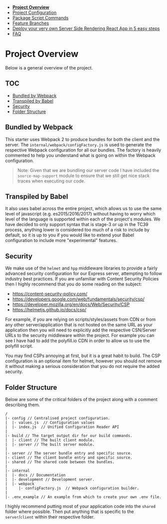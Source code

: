  - __[Project Overview](/internal/docs/PROJECT_OVERVIEW.md)__
 - [Project Configuration](/internal/docs/PROJECT_CONFIG.md)
 - [Package Script Commands](/internal/docs/PKG_SCRIPTS.md)
 - [Feature Branches](/internal/docs/FEATURE_BRANCHES.md)
 - [Deploy your very own Server Side Rendering React App in 5 easy steps](/internal/docs/DEPLOY_TO_NOW.md)
 - [FAQ](/internal/docs/FAQ.md)

# Project Overview

Below is a general overview of the project.

## TOC

 - [Bundled by Webpack](#bundled-by-webpack)
 - [Transpiled by Babel](#transpiled-by-babel)
 - [Security](#security)
 - [Folder Structure](#folder-structure)

## Bundled by Webpack

This starter uses Webpack 2 to produce bundles for both the client and the server. The `internal/webpack/configFactory.js` is used to generate the respective Webpack configuration for all our bundles. The factory is heavily commented to help you understand what is going on within the Webpack configuration.

> Note: Given that we are bundling our server code I have included the `source-map-support` module to ensure that we still get nice stack traces when executing our code.

## Transpiled by Babel

It also uses babel across the entire project, which allows us to use the same level of javascript (e.g. es2015/2016/2017) without having to worry which level of the language is supported within each of the project's modules.  We have decided to only support syntax that is stage-3 or up in the TC39 process, anything lower is considered too much of a risk to include by default, so it is up to you if you would like to extend your Babel configuration to include more "experimental" features.

## Security

We make use of the `helmet` and `hpp` middleware libraries to provide a fairly advanced security configuration for our Express server, attempting to follow industry best practices. If you are unfamiliar with Content Security Policies then I highly recommend that you do some reading on the subject:

  - https://content-security-policy.com/
  - https://developers.google.com/web/fundamentals/security/csp/
  - https://developer.mozilla.org/en/docs/Web/Security/CSP
  - https://helmetjs.github.io/docs/csp/

For example, if you are relying on scripts/styles/assets from CDN or from any other server/application that is not hosted on the same URL as your application then you will need to explicitly add the respective CSN/Server URLs to the security middleware within the project.  For example you can see I have had to add the polyfill.io CDN in order to allow us to use the polyfill script.

You may find CSPs annoying at first, but it is a great habit to build. The CSP configuration is an optional item for helmet, however you should not remove it without making a serious consideration that you do not require the added security.

## Folder Structure

Below are some of the critical folders of the project along with a comment describing them.

```
/
|- config // Centralised project configuration.
|  |- values.js  // Configuration values
|  |- index.js  // Unified Configuration Reader API
|
|- build // The target output dir for our build commands.
|  |- client // The built client module.
|  |- server // The built server module.
|
|- server // The server bundle entry and specific source.
|- client // The client bundle entry and specific source.
|- shared // The shared code between the bundles.
|
|- internal
|  |- docs // Documentation
|  |- development // Development server.
|  |- webpack
|     |- configFactory.js  // Webpack configuration builder.
|
|- .env_example // An example from which to create your own .env file.
```

I highly recommend putting most of your application code into the `shared` folder where possible.  Then put anything that is specific to the `server`/`client` within their respective folder.
